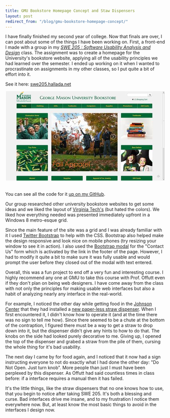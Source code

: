 ```yaml
---
title: GMU Bookstore Homepage Concept and Staw Dispensers
layout: post
redirect_from: "/blog/gmu-bookstore-homepage-concept/"
---
```


I have finally finished my second year of college. Now that finals are over, I
can post about some of the things I have been working on. First, a front-end I
made with a group in my [*SWE 205 : Software Usability Analysis and
Design*](http://www.cs.gmu.edu/~offutt/classes/205/) class. The assignment was
to create a homepage for the University's bookstore website, applying all of the
usability principles we had learned over the semester. I ended up working on it
when I wanted to procrastinate on assignments in my other classes, so I put
quite a bit of effort into it.

See it here: [swe205.hallada.net](http://swe205.hallada.net)
<div style="text-align: center">
    <a href="http://swe205.hallada.net" alt="See it in action">
        <img src="/img/blog/gmu_bookstore_preview.jpg">
    </a>
</div>
<br>

You can see all the code for it [up on my
GitHub](https://github.com/thallada/gmu-bookstore-concept).

Our group researched other university bookstore websites to get some ideas and
we liked the layout of [Virginia Tech's](http://www.bookstore.vt.edu/) (but
hated the colors). We liked how everything needed was presented immediately
upfront in a Windows 8 metro-esque grid.

Since the main feature of the site was a grid and I was already familiar with it
I used [Twitter Bootstrap](http://twitter.github.io/bootstrap/) to help with the
CSS. Bootstrap also helped make the design responsive and look nice on mobile
phones (try resizing your window to see it in action). I also used the
[Bootstrap modal](http://twitter.github.io/bootstrap/javascript.html#modals) for
the "Contact Us" form which is activated by the link in the footer of the page.
However, I had to modify it quite a bit to make sure it was fully usable and
would prompt the user before they closed out of the modal with text entered.

Overall, this was a fun project to end off a very fun and interesting course. I
highly recommend any one at GMU to take this course with Prof. Offutt even if
they don't plan on being web designers. I have come away from the class with not
only the principles for making usable web interfaces but also a habit of
analyzing nearly any interface in the real-world.

For example, I noticed the other day while getting food in the [Johnson
Center](http://jcweb.gmu.edu/) that they had installed a [new paper-less straw
dispenser](http://i.imgur.com/s9olzcg.jpg). When I first encountered it, I
didn't know how to operate it (and at the time there was no sign to tell me
how). Since there seemed to be a chute at the bottom of the contraption, I
figured there must be a way to get a straw to drop down into it, but the
dispenser didn't give any hints to how to do that. The knobs on the side had
looked purely decorative to me. Giving up, I opened the top of the dispenser and
grabed a straw from the pile of them, cursing the whole thing for it's bad
usability.

The next day I came by for food again, and I noticed that it now had a sign
instructing everyone to not do exactly what I had done the other day: "Do Not
Open. Just turn knob". More people than just I must have been perplexed by this
dispenser.  As Offutt had said countless times in class before: if a interface
requires a manual then it has failed.

It's the little things, like the straw dispensers that no one knows how to use,
that you begin to notice after taking SWE 205. It's both a blessing and curse.
Bad interfaces drive me insane, and to my frustration I notice them everywhere
now. But, at least know the most basic things to avoid in the interfaces I
design now.
